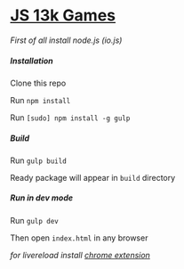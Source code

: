 # [JS 13k Games](http://js13kgames.com)

*First of all install node.js (io.js)*

##### Installation
Clone this repo

Run `npm install`

Run `[sudo] npm install -g gulp`

##### Build
Run `gulp build`

Ready package will appear in `build` directory

##### Run in dev mode
Run `gulp dev`

Then open `index.html` in any browser

*for livereload install [chrome extension](https://chrome.google.com/webstore/detail/livereload/jnihajbhpnppcggbcgedagnkighmdlei)*
